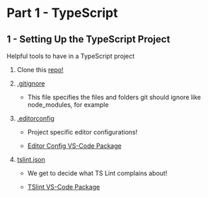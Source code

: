 # Part 1 - TypeScript
## 1 - Setting Up the TypeScript Project

Helpful tools to have in a TypeScript project

1. Clone this [repo!](https://github.com/jmarlow4/mastering-angular-p1-typescript)

2. [.gitignore](http://gitready.com/beginner/2009/01/19/ignoring-files.html)

    * This file specifies the files and folders git should ignore like node_modules, for example

3. [.editorconfig](http://editorconfig.org/)

    * Project specific editor configurations!

    * [Editor Config VS-Code Package](https://marketplace.visualstudio.com/items?itemName=EditorConfig.EditorConfig)

4. [tslint.json](https://palantir.github.io/tslint/rules/)

    * We get to decide what TS Lint complains about!

    * [TSlint VS-Code Package](https://marketplace.visualstudio.com/items?itemName=eg2.tslint)
